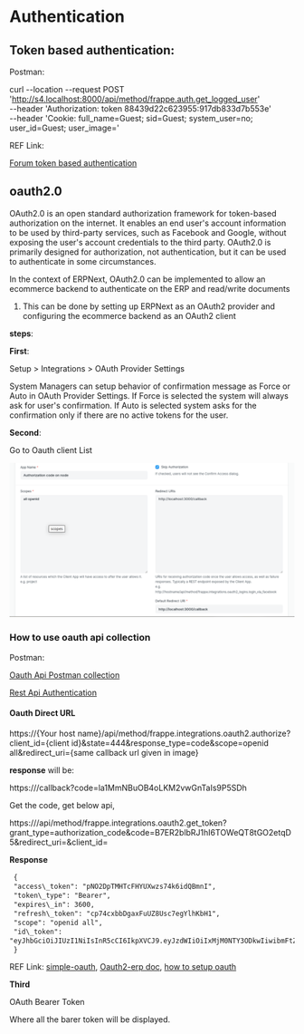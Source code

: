 # Authentication

## Token based authentication:

Postman:

curl --location --request POST 'http://s4.localhost:8000/api/method/frappe.auth.get_logged_user' \
--header 'Authorization: token 88439d22c623955:917db833d7b553e' \
--header 'Cookie: full_name=Guest; sid=Guest; system_user=no; user_id=Guest; user_image='

REF Link:

[Forum token based authentication](https://discuss.frappe.io/t/how-do-i-generate-tokens-via-login-api-like-jwt-in-frappe-rest-api/109757/5)


## oauth2.0

OAuth2.0 is an open standard authorization framework for token-based authorization on the internet. It enables an end user's account information to be used by third-party services, such as Facebook and Google, without exposing the user's account credentials to the third party. OAuth2.0 is primarily designed for authorization, not authentication, but it can be used to authenticate in some circumstances.

In the context of ERPNext, OAuth2.0 can be implemented to allow an ecommerce backend to authenticate on the ERP and read/write documents
1. This can be done by setting up ERPNext as an OAuth2 provider and configuring the ecommerce backend as an OAuth2 client

**steps**:

**First**:

Setup > Integrations > OAuth Provider Settings

System Managers can setup behavior of confirmation message as Force or Auto in OAuth Provider Settings. If Force is selected the system will always ask for user's confirmation. If Auto is selected system asks for the confirmation only if there are no active tokens for the user.

**Second**:

Go to Oauth client List


![How to update the oauth client](image.png)


### How to use oauth api collection

Postman:

[Oauth Api Postman collection](https://www.postman.com/speeding-crescent-990158/workspace/keerthana-public/collection/24147731-1c80b1ef-3679-4114-9f31-86827700c1ea?action=share&creator=24147731)

[Rest Api Authentication](https://frappeframework.com/docs/user/en/api/rest)

#### Oauth Direct URL


https://{Your host name}/api/method/frappe.integrations.oauth2.authorize?client_id={client id}&state=444&response_type=code&scope=openid all&redirect_uri={same callback url given in image}


**response** will be:

https://<your host name>/callback?code=la1MmNBuOB4oLKM2vwGnTaIs9P5SDh

Get the code, get below api,

https://<Your host name>/api/method/frappe.integrations.oauth2.get_token?grant_type=authorization_code&code=B7ER2blbRJ1hI6TOWeQT8tGO2etqD5&redirect_uri=<same callback url given in image>&client_id=<client id>

**Response**

```
 {
 "access\_token": "pNO2DpTMHTcFHYUXwzs74k6idQBmnI",
 "token\_type": "Bearer",
 "expires\_in": 3600,
 "refresh\_token": "cp74cxbbDgaxFuUZ8Usc7egYlhKbH1",
 "scope": "openid all",
 "id\_token": "eyJhbGciOiJIUzI1NiIsInR5cCI6IkpXVCJ9.eyJzdWIiOiIxMjM0NTY3ODkwIiwibmFtZSI6IkpvaG4gRG9lIiwiaWF0IjoxNTE2MjM5MDIyfQ.XbPfbIHMI6arZ3Y922BhjWgQzWXcXNrz0ogtVhfEd2o"
 }
```


REF Link:
[simple-oauth](https://www.npmjs.com/package/simple-oauth2),
[Oauth2-erp doc](https://frappeframework.com/docs/user/en/guides/integration/rest_api/oauth-2),
[how to setup oauth](https://frappeframework.com/docs/user/en/guides/integration/how_to_set_up_oauth)


**Third**

OAuth Bearer Token

Where all the barer token will be displayed.
